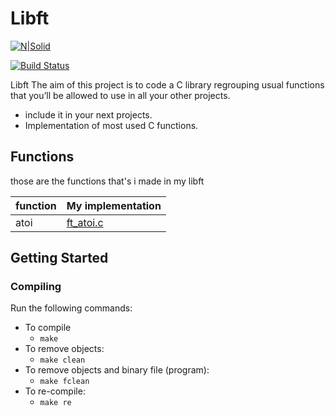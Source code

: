 
# Libft

[![N|Solid](https://cdn.iconscout.com/icon/free/png-256/c-programming-569564.png)](https://nodesource.com/products/nsolid)

[![Build Status](https://travis-ci.org/joemccann/dillinger.svg?branch=master)](https://travis-ci.org/raja-moukhass/libft)

Libft  The aim of this project is to code a C library regrouping usual functions that
 you’ll be allowed to use in all your other projects.

  - include it in your next projects.
  - Implementation of most used C functions.


## Functions

those are the functions that's i made in my libft 

| function | My implementation |
| ------ | ------ |
| atoi | [ft_atoi.c](https://github.com/raja-moukhass/libft/blob/master/ft_atoi.c) |


## Getting Started

### Compiling

Run the following commands:

* To compile
	- `make`
* To remove objects:
	- `make clean`
* To remove objects and binary file (program):
	- `make fclean`
* To re-compile:
	- `make re`
